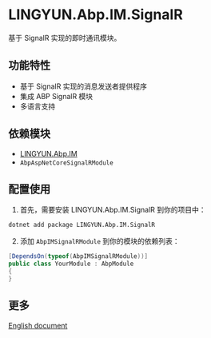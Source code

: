 # LINGYUN.Abp.IM.SignalR

基于 SignalR 实现的即时通讯模块。

## 功能特性

* 基于 SignalR 实现的消息发送者提供程序
* 集成 ABP SignalR 模块
* 多语言支持

## 依赖模块

* [LINGYUN.Abp.IM](../LINGYUN.Abp.IM/README.md)
* `AbpAspNetCoreSignalRModule`

## 配置使用

1. 首先，需要安装 LINGYUN.Abp.IM.SignalR 到你的项目中：

```bash
dotnet add package LINGYUN.Abp.IM.SignalR
```

2. 添加 `AbpIMSignalRModule` 到你的模块的依赖列表：

```csharp
[DependsOn(typeof(AbpIMSignalRModule))]
public class YourModule : AbpModule
{
}
```

## 更多

[English document](README.EN.md)
